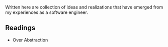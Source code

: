 Written here are collection of ideas and realizations that have emerged from my experiences as a software engineer.

## Readings

- Over Abstraction

